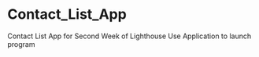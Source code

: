 # Contact_List_App
Contact List App for Second Week of Lighthouse
Use Application to launch program

